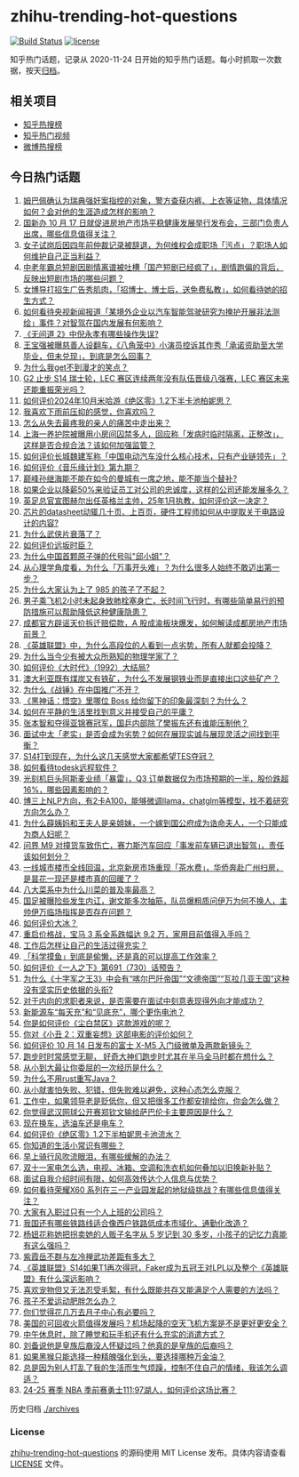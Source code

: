 # zhihu-trending-hot-questions

[![Build Status](https://github.com/justjavac/zhihu-trending-hot-questions/workflows/ci/badge.svg?branch=master)](https://github.com/justjavac/zhihu-trending-hot-questions/actions)
[![license](https://img.shields.io/github/license/justjavac/zhihu-trending-hot-questions)](https://github.com/justjavac/zhihu-trending-hot-questions/blob/master/LICENSE)

知乎热门话题，记录从 2020-11-24
日开始的知乎热门话题。每小时抓取一次数据，按天[归档](./archives)。

## 相关项目

- [知乎热搜榜](https://github.com/justjavac/zhihu-trending-top-search)
- [知乎热门视频](https://github.com/justjavac/zhihu-trending-hot-video)
- [微博热搜榜](https://github.com/justjavac/weibo-trending-hot-search)

## 今日热门话题

<!-- BEGIN -->
<!-- 最后更新时间 Thu Oct 17 2024 11:25:22 GMT+0800 (China Standard Time) -->

1. [姆巴佩确认为瑞典强奸案指控的对象，警方查获内裤、上衣等证物，具体情况如何？会对他的生涯造成怎样的影响？](https://www.zhihu.com/question/1074454211)
1. [国新办 10 月 17 日就促进房地产市场平稳健康发展举行发布会，三部门负责人出席，哪些信息值得关注？](https://www.zhihu.com/question/976427423)
1. [女子试岗后因四年前仲裁记录被辞退，为何维权会成职场「污点」？职场人如何维护自己正当利益？](https://www.zhihu.com/question/1031773357)
1. [中老年霸总短剧因剧情离谱被吐槽「国产短剧已经疯了」，剧情跑偏的背后，反映出短剧市场的哪些问题？](https://www.zhihu.com/question/966991405)
1. [女博导打招生广告秀肌肉，「招博士、博士后，送免费私教」，如何看待她的招生方式？](https://www.zhihu.com/question/950966170)
1. [如何看待央视新闻报道「某境外企业以汽车智能驾驶研究为掩护开展非法测绘」事件？对智驾在国内发展有何影响？](https://www.zhihu.com/question/1074579434)
1. [《无间道 2》中倪永孝有哪些操作失误?](https://www.zhihu.com/question/666163316)
1. [王宝强被曝慈善人设翻车，《八角笼中》小演员控诉其作秀「承诺资助至大学毕业，但未兑现」，到底是怎么回事？](https://www.zhihu.com/question/1052812596)
1. [为什么我get不到漫才的笑点？](https://www.zhihu.com/question/493179145)
1. [G2 止步 S14 瑞士轮，LEC 赛区连续两年没有队伍晋级八强赛，LEC 赛区未来还能重振荣光吗？](https://www.zhihu.com/question/863303065)
1. [如何评价2024年10月米哈游《绝区零》1.2下半卡池柏妮思？](https://www.zhihu.com/question/1029098987)
1. [我喜欢下雨前压抑的感觉，你喜欢吗？](https://www.zhihu.com/question/1074224647)
1. [怎么从失去最疼我的亲人的痛苦中走出来？](https://www.zhihu.com/question/1054007451)
1. [上海一养护院被曝用小房间囚禁多人，回应称「发病时临时隔离，正整改」，这样是否合规合法？该如何加强监管？](https://www.zhihu.com/question/884020032)
1. [如何评价长城魏建军称「中国电动汽车没什么核心技术，只有产业链领先」？](https://www.zhihu.com/question/1029462247)
1. [如何评价《音乐缘计划》第九期？](https://www.zhihu.com/question/862033930)
1. [巅峰孙继海能不能在如今的曼城有一席之地，能不能当个替补?](https://www.zhihu.com/question/667607897)
1. [如果企业以降薪50%来验证员工对公司的忠诚度，这样的公司还能发展多久？](https://www.zhihu.com/question/666476753)
1. [英足总官宣图赫尔出任英格兰主帅，25年1月执教，如何评价这一决定？](https://www.zhihu.com/question/994371754)
1. [芯片的datasheet动辄几十页、上百页，硬件工程师如何从中提取关于电路设计的内容?](https://www.zhihu.com/question/286868108)
1. [为什么武侠片衰落了？](https://www.zhihu.com/question/480063802)
1. [如何评价远坂时臣？](https://www.zhihu.com/question/26122670)
1. [为什么中国首颗原子弹的代号叫"邱小姐"？](https://www.zhihu.com/question/470564803)
1. [从心理学角度看，为什么「万事开头难」？为什么很多人始终不敢迈出第一步？](https://www.zhihu.com/question/924496837)
1. [为什么大家认为上了 985 的孩子了不起？](https://www.zhihu.com/question/654939134)
1. [男子乘飞机2小时未起身致肺栓塞身亡，长时间飞行时，有哪些简单易行的预防措施可以帮助降低这种健康隐患？](https://www.zhihu.com/question/964685761)
1. [成都官方辟谣天价拆迁赔偿款，A 股成渝板块爆发，如何解读成都房地产市场前景？](https://www.zhihu.com/question/1048568467)
1. [《英雄联盟》中，为什么高段位的人看到一点劣势，所有人就都会投降？](https://www.zhihu.com/question/323835405)
1. [为什么当今少有被大众所熟知的物理学家了？](https://www.zhihu.com/question/276968057)
1. [如何评价《大时代》（1992）大结局?](https://www.zhihu.com/question/32059360)
1. [澳大利亚既有煤炭又有铁矿，为什么不发展钢铁业而是直接出口这些矿产？](https://www.zhihu.com/question/22422028)
1. [为什么《战锤》在中国推广不开？](https://www.zhihu.com/question/299006388)
1. [《黑神话：悟空》里哪位 Boss 给你留下的印象最深刻？为什么？](https://www.zhihu.com/question/664774012)
1. [如何在平静的生活里找到意义并接受自己的平庸？](https://www.zhihu.com/question/954333034)
1. [张本智和夺得亚锦赛冠军，国乒内部除了樊振东还有谁能压制他？](https://www.zhihu.com/question/898928414)
1. [面试中太「老实」是否会成为劣势？如何在展现实诚与展现灵活之间找到平衡？](https://www.zhihu.com/question/668860937)
1. [S14打到现在，为什么这几天感觉大家都希望TES夺冠？](https://www.zhihu.com/question/945849816)
1. [如何看待todesk远程软件？](https://www.zhihu.com/question/455257876)
1. [光刻机巨头阿斯麦业绩「暴雷」，Q3 订单数据仅为市场预期的一半，股价跌超 16%，哪些因素影响的？](https://www.zhihu.com/question/1026035593)
1. [博三上NLP方向，有2卡A100，能够微调llama，chatglm等模型，找不着研究方向怎么办？](https://www.zhihu.com/question/629933996)
1. [为什么薛姨妈和王夫人是亲姐妹，一个嫁到国公府成为诰命夫人，一个只能成为商人妇呢？](https://www.zhihu.com/question/38166310)
1. [问界 M9 对撞货车致伤亡，赛力斯汽车回应「事发前车辆已退出智驾」，责任该如何划分？](https://www.zhihu.com/question/896064237)
1. [一线城市楼市全线回温，北京新房市场重现「茶水费」，华侨奔赴广州扫房，是昙花一现还是楼市真的回暖了？](https://www.zhihu.com/question/1025200761)
1. [八大菜系中为什么川菜的普及率最高？](https://www.zhihu.com/question/660163455)
1. [国足被曝险些发生内讧，谢文能多次抽筋，队员爆粗质问伊万为何不换人，主帅伊万临场指挥是否存在问题？](https://www.zhihu.com/question/1056360555)
1. [如何评价大冰？](https://www.zhihu.com/question/21921783)
1. [重启价格战，宝马 3 系全系跌幅达 9.2 万，家用目前值得入手吗？](https://www.zhihu.com/question/864609699)
1. [工作后怎样让自己的生活过得充实？](https://www.zhihu.com/question/757861435)
1. [「科学摸鱼」到底是偷懒，还是真的可以提高工作效率？](https://www.zhihu.com/question/789437876)
1. [如何评价《一人之下》第691（730）话预告？](https://www.zhihu.com/question/1053665426)
1. [为什么《十字军之王3》中会有“喀尔巴阡帝国”“文德帝国”“瓦拉几亚王国”这种没有坚实历史依据的头衔?](https://www.zhihu.com/question/853069224)
1. [对于内向的求职者来说，是否需要在面试中刻意表现得外向才能成功？](https://www.zhihu.com/question/668869095)
1. [新能源车“每天充”和“见底充”，哪个更伤电池？](https://www.zhihu.com/question/664599967)
1. [你是如何评价《尘白禁区》这款游戏的呢？](https://www.zhihu.com/question/662063812)
1. [你对《小丑 2：双重妄想》这部电影的评价如何？](https://www.zhihu.com/question/857471089)
1. [如何评价 10 月 14 日发布的富士 X-M5 入门级微单及两款新镜头？](https://www.zhihu.com/question/799380131)
1. [跑步时时常感觉无聊， 好奇大神们跑步时尤其在半马全马时都在想什么？](https://www.zhihu.com/question/661747237)
1. [从小到大最让你委屈的一次经历是什么？](https://www.zhihu.com/question/804219031)
1. [为什么不用rust重写Java？](https://www.zhihu.com/question/806130182)
1. [从小就害怕失败、犯错，但失败难以避免，这种心态怎么克服？](https://www.zhihu.com/question/851462836)
1. [工作中，如果领导老是贬低你，但又把很多工作都安排给你，你会怎么做？](https://www.zhihu.com/question/820159808)
1. [你觉得武汉网球公开赛郑钦文输给萨巴伦卡主要原因是什么？](https://www.zhihu.com/question/861782858)
1. [现在换车，选油车还是电车？](https://www.zhihu.com/question/666308530)
1. [如何评价《绝区零》1.2下半柏妮思卡池流水？](https://www.zhihu.com/question/1078216571)
1. [你知道的生活小常识有哪些？](https://www.zhihu.com/question/31765962)
1. [早上骑行风吹流眼泪，有哪些缓解的办法？](https://www.zhihu.com/question/800338919)
1. [双十一家电怎么选，电视、冰箱、空调和洗衣机如何叠加以旧换新补贴？](https://www.zhihu.com/question/948773869)
1. [面试自我介绍时间有限，如何高效传达个人信息与优势？](https://www.zhihu.com/question/668857157)
1. [如何看待荣耀X60 系列在三一产业园发起的地狱级挑战？有哪些信息值得关注？](https://www.zhihu.com/question/1062747627)
1. [大家有入职过只有一个人上班的公司吗？](https://www.zhihu.com/question/458895984)
1. [我国还有哪些铁路线适合像西户铁路低成本市域化、通勤化改造？](https://www.zhihu.com/question/853719872)
1. [杨妞花称她把拐卖她的人贩子名字从 5 岁记到 30 多岁，小孩子的记忆力真能有这么强吗？](https://www.zhihu.com/question/817400910)
1. [紫霞岳不群与左冷禅武功差距有多大？](https://www.zhihu.com/question/802525892)
1. [《英雄联盟》S14如果T1再次得冠，Faker成为五冠王对LPL以及整个《英雄联盟》有什么深远影响？](https://www.zhihu.com/question/863323746)
1. [喜欢宠物但又无法忍受毛絮，有什么既能共存又能满足个人需要的方法吗？](https://www.zhihu.com/question/669685052)
1. [孩子不爱运动肥胖怎么办？](https://www.zhihu.com/question/943786181)
1. [你们觉得花几万去月子中心有必要吗？](https://www.zhihu.com/question/532086239)
1. [美国的可回收火箭值得发展吗？机场起降的空天飞机方案是不是更好更安全？](https://www.zhihu.com/question/934564917)
1. [中午休息时，除了睡觉和玩手机还有什么充实的消遣方式？](https://www.zhihu.com/question/806985603)
1. [刘备说他是皇族后裔没人怀疑过吗？他真的是皇族的后裔吗？](https://www.zhihu.com/question/24752878)
1. [如果黑猴只能选择一种精魄强化到头，要选择哪种万金油？](https://www.zhihu.com/question/881120530)
1. [总是因为别人打乱了我的生活而生气烦躁，控制不住自己的情绪，我该怎么调适？](https://www.zhihu.com/question/868252455)
1. [24-25 赛季 NBA 季前赛勇士111:97湖人，如何评价这场比赛？](https://www.zhihu.com/question/1035942107)

<!-- END -->

历史归档 [./archives](./archives)

### License

[zhihu-trending-hot-questions](https://github.com/justjavac/zhihu-trending-hot-questions)
的源码使用 MIT License 发布。具体内容请查看 [LICENSE](./LICENSE) 文件。

